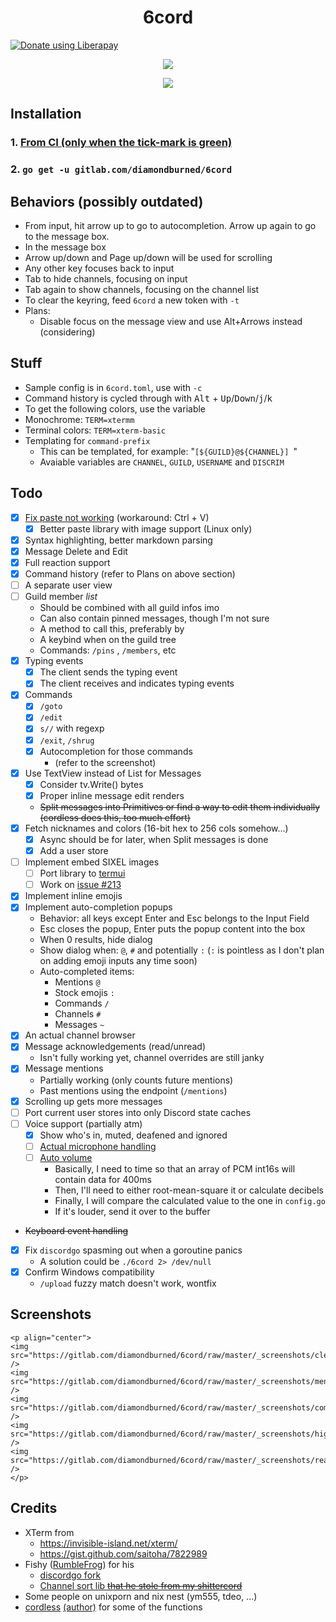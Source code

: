 <h1 align="center">6cord</h1>
<a align="center" href="https://liberapay.com/diamondburned/donate"><img alt="Donate using Liberapay" src="https://liberapay.com/assets/widgets/donate.svg"></a>
<p align="center"><img src="https://gitlab.com/diamondburned/6cord/raw/master/_screenshots/guildview.png" /></p>
<p align="center"><img src="https://u.cubeupload.com/diamondburned/MCz9fP.png" /></p>

## Installation

### 1. [From CI (only when the tick-mark is green)](https://gitlab.com/diamondburned/6cord/builds/artifacts/master/file/6cord?job=compile)

### 2. `go get -u gitlab.com/diamondburned/6cord`

## Behaviors (possibly outdated)

- From input, hit arrow up to go to autocompletion. Arrow up again to go to the message box.
- In the message box
- Arrow up/down and Page up/down will be used for scrolling
- Any other key focuses back to input
- Tab to hide channels, focusing on input
- Tab again to show channels, focusing on the channel list
- To clear the keyring, feed `6cord` a new token with `-t`
- Plans:
	- Disable focus on the message view and use Alt+Arrows instead (considering)

## Stuff

- Sample config is in `6cord.toml`, use with `-c`
- Command history is cycled through with <kbd>Alt</kbd> + <kbd>Up</kbd>/<kbd>Down</kbd>/<kbd>j</kbd>/<kbd>k</kbd>
- To get the following colors, use the variable
- Monochrome: `TERM=xtermm`
- Terminal colors: `TERM=xterm-basic`
- Templating for `command-prefix`
	- This can be templated, for example: "`[${GUILD}@${CHANNEL}] `"
	- Avaiable variables are `CHANNEL`, `GUILD`, `USERNAME` and `DISCRIM`

## Todo

- [x] [Fix paste not working](https://github.com/rivo/tview/issues/133) (workaround: Ctrl + V)
	- [x] Better paste library with image support (Linux only)
- [x] Syntax highlighting, better markdown parsing
- [x] Message Delete and Edit
- [x] Full reaction support
- [x] Command history (refer to Plans on above section)
- [ ] A separate user view
- [ ] Guild member _list_
	- Should be combined with all guild infos imo
	- Can also contain pinned messages, though I'm not sure
	- A method to call this, preferably by
	- A keybind when on the guild tree
	- Commands: `/pins` , `/members`, etc
- [x] Typing events
	- [x] The client sends the typing event
	- [x] The client receives and indicates typing events
- [x] Commands
	- [x] `/goto`
	- [x] `/edit`
	- [x] `s//` with regexp
	- [x] `/exit`, `/shrug`
	- [x] Autocompletion for those commands
		- (refer to the screenshot)
- [x] Use TextView instead of List for Messages
	- [x] Consider tv.Write() bytes
	- [x] Proper inline message edit renders
	- ~~Split messages into Primitives or find a way to edit them individually (cordless does this, too much effort)~~
- [x] Fetch nicknames and colors (16-bit hex to 256 cols somehow...)
	- [x] Async should be for later, when Split messages is done
	- [x] Add a user store
- [ ] Implement embed SIXEL images
	- [ ] Port library to [termui](https://github.com/gizak/termui)
	- [ ] Work on [issue #213](https://github.com/gizak/termui/issues/213)
- [x] Implement inline emojis
- [x] Implement auto-completion popups
	- Behavior: all keys except Enter and Esc belongs to the Input Field
	- Esc closes the popup, Enter puts the popup content into the box
	- When 0 results, hide dialog
	- Show dialog when: `@`, `#` and potentially `:` (`:` is pointless as I don't plan on adding emoji inputs any time soon)
	- Auto-completed items:
		- Mentions `@`
		- Stock emojis `:`
		- Commands `/`
		- Channels `#`
		- Messages `~`
- [x] An actual channel browser
- [x] Message acknowledgements (read/unread)
	- Isn't fully working yet, channel overrides are still janky
- [x] Message mentions
	- Partially working (only counts future mentions)
	- Past mentions using the endpoint (`/mentions`)
- [x] Scrolling up gets more messages
- [ ] Port current user stores into only Discord state caches
- [ ] Voice support (partially atm)
	- [x] Show who's in, muted, deafened and ignored
	- [ ] [Actual microphone handling](https://github.com/gordonklaus/portaudio/blob/master/examples/record.go)
	- [ ] [Auto volume](https://dsp.stackexchange.com/questions/46147/how-to-get-the-volume-level-from-pcm-audio-data)
		- Basically, I need to time so that an array of PCM int16s will contain data for 400ms
		- Then, I'll need to either root-mean-square it or calculate decibels 
		- Finally, I will compare the calculated value to the one in `config.go`
		- If it's louder, send it over to the buffer
- ~~Keyboard event handling~~
- [x] Fix `discordgo` spasming out when a goroutine panics
	- A solution could be `./6cord 2> /dev/null`
- [x] Confirm Windows compatibility
	- `/upload` fuzzy match doesn't work, wontfix

## Screenshots

	<p align="center">
	<img src="https://gitlab.com/diamondburned/6cord/raw/master/_screenshots/clean.png" />
	<img src="https://gitlab.com/diamondburned/6cord/raw/master/_screenshots/mentions.png" />
	<img src="https://gitlab.com/diamondburned/6cord/raw/master/_screenshots/commands.png" />
	<img src="https://gitlab.com/diamondburned/6cord/raw/master/_screenshots/highlight.png" />
	<img src="https://gitlab.com/diamondburned/6cord/raw/master/_screenshots/reactions.png" />
	</p>

## Credits

- XTerm from 
	- https://invisible-island.net/xterm/
	- https://gist.github.com/saitoha/7822989
- Fishy ([RumbleFrog](https://github.com/rumblefrog)) for his
	- [discordgo fork](https://github.com/rumblefrog/discordgo)
	- [Channel sort lib ~~that he stole from my shittercord~~](https://gist.github.com/rumblefrog/c9ebd9fb84a8955495d4fb7983345530)
- Some people on unixporn and nix nest (ym555, tdeo, ...)
- [cordless](https://github.com/Bios-Marcel/cordless) [(author)](https://github.com/Bios-Marcel) for some of the functions

